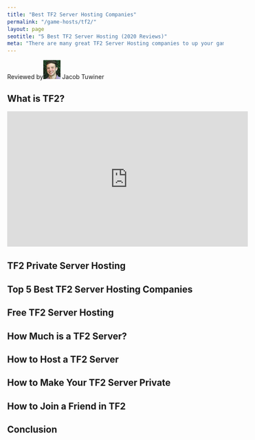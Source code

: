 ```yaml
---
title: "Best TF2 Server Hosting Companies" 
permalink: "/game-hosts/tf2/"
layout: page
seotitle: "5 Best TF2 Server Hosting (2020 Reviews)" 
meta: "There are many great TF2 Server Hosting companies to up your game, but this review will cover the top 5 providers." 
---
```


<div class="author-line">
    <span>Reviewed by</span><img class="author-image" alt="written by jacob tuwiner" src="/img/profile/close.jpg" />
    <span>Jacob Tuwiner</span>
</div>

## What is TF2? 

<div class="vid-container">
	<iframe width="560" height="315" src="https://www.youtube.com/embed/KuqImZKygvw" frameborder="0" allow="accelerometer; autoplay; encrypted-media; gyroscope; picture-in-picture" allowfullscreen></iframe>
</div>

## TF2 Private Server Hosting 

## Top 5 Best TF2 Server Hosting Companies

## Free TF2 Server Hosting 

## How Much is a TF2 Server?

## How to Host a TF2 Server
 
## How to Make Your TF2 Server Private

## How to Join a Friend in TF2

## Conclusion 